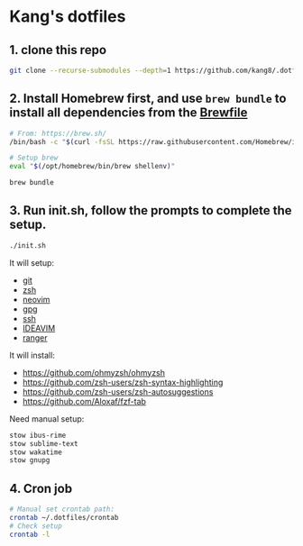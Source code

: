 # Kang's dotfiles

## 1. clone this repo

```bash
git clone --recurse-submodules --depth=1 https://github.com/kang8/.dotfiles.git
```

## 2. Install Homebrew first, and use `brew bundle` to install all dependencies from the [Brewfile](./Brewfile)

```bash
# From: https://brew.sh/
/bin/bash -c "$(curl -fsSL https://raw.githubusercontent.com/Homebrew/install/HEAD/install.sh)"

# Setup brew
eval "$(/opt/homebrew/bin/brew shellenv)"

brew bundle
```

## 3. Run init.sh, follow the prompts to complete the setup.

```bash
./init.sh
```

It will setup:

- [git](https://github.com/kang8/.dotfiles/blob/master/git/.gitconfig)
- [zsh](https://github.com/kang8/.dotfiles/blob/master/zsh/.config/zsh/.zshrc)
- [neovim](https://github.com/kang8/.dotfiles/blob/master/init.sh#L110-L118)
- [gpg](gpg)
- [ssh](https://github.com/kang8/.dotfiles/blob/master/zsh/.config/zsh/ssh-proxy.zsh)
- [IDEAVIM](https://github.com/kang8/.dotfiles/blob/master/IDEA/.ideavimrc)
- [ranger](https://github.com/kang8/.dotfiles/tree/master/ranger/.config/ranger)

It will install:

- https://github.com/ohmyzsh/ohmyzsh
- https://github.com/zsh-users/zsh-syntax-highlighting
- https://github.com/zsh-users/zsh-autosuggestions
- https://github.com/Aloxaf/fzf-tab

Need manual setup:

```bash
stow ibus-rime
stow sublime-text
stow wakatime
stow gnupg
```

## 4. Cron job

```bash
# Manual set crontab path:
crontab ~/.dotfiles/crontab
# Check setup
crontab -l
```
